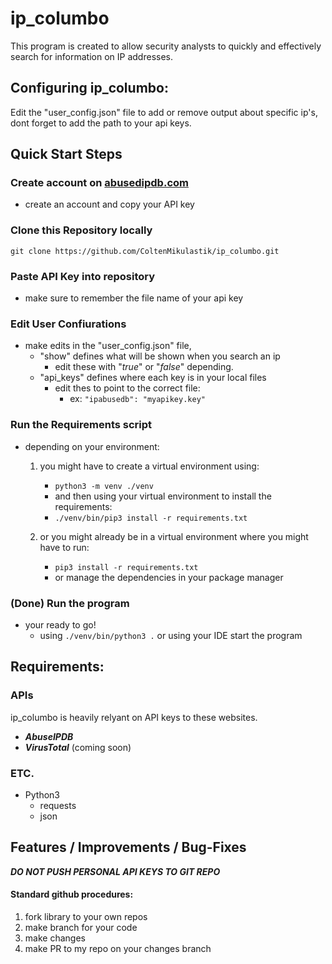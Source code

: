 
# ip_columbo
This program is created to allow security analysts to quickly and effectively search for information on IP addresses.

## Configuring ip_columbo:
Edit the "user_config.json" file to add or remove output about specific ip's, dont forget to add the path to your api keys.


## Quick Start Steps

### Create account on [abusedipdb.com](https://www.abuseipdb.com/) 
- create an account and copy your API key

### Clone this Repository locally
``` git clone https://github.com/ColtenMikulastik/ip_columbo.git ```

### Paste API Key into repository
- make sure to remember the file name of your api key

### Edit User Confiurations
- make edits in the "user_config.json" file,
    - "show" defines what will be shown when you search an ip
        - edit these with "*true*" or "*false*" depending.
    - "api_keys" defines where each key is in your local files
        - edit thes to point to the correct file:
            - ex: ``` "ipabusedb": "myapikey.key" ```

### Run the Requirements script
- depending on your environment:
    1. you might have to create a virtual environment using:
        - ``` python3 -m venv ./venv ```
        - and then using your virtual environment to install the requirements:
        - ``` ./venv/bin/pip3 install -r requirements.txt ```
    
    2. or you might already be in a virtual environment where you might have to run:
        - ``` pip3 install -r requirements.txt ```
        - or manage the dependencies in your package manager

### (Done) Run the program
- your ready to go!
    - using ``` ./venv/bin/python3 . ``` or using your IDE start the program


## Requirements:

### APIs
ip_columbo is heavily relyant on API keys to these websites.
- ***AbuseIPDB***
- ***VirusTotal*** (coming soon)

### ETC.
- Python3
    - requests
    - json

## Features / Improvements / Bug-Fixes
***DO NOT PUSH PERSONAL API KEYS TO GIT REPO***
#### Standard github procedures:
1. fork library to your own repos
2. make branch for your code
3. make changes
3. make PR to my repo on your changes branch
